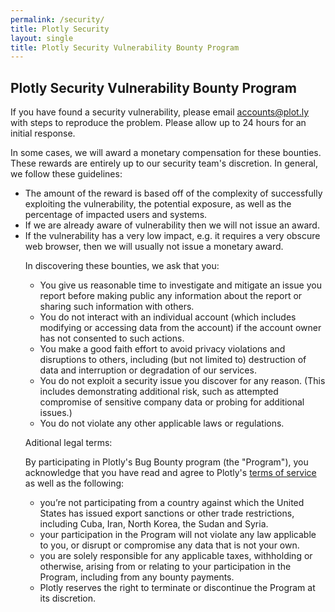 ```yaml
---
permalink: /security/
title: Plotly Security
layout: single
title: Plotly Security Vulnerability Bounty Program
---
```


## Plotly Security Vulnerability Bounty Program

If you have found a security vulnerability, please email <accounts@plot.ly> with steps to reproduce the problem. Please allow up to 24 hours for an initial response. 

In some cases, we will award a monetary compensation for these bounties. These rewards are entirely up to our security team's discretion. In general, we follow these guidelines:

<ul>
<li>The amount of the reward is based off of the complexity of successfully exploiting the vulnerability, the potential exposure, as well as the percentage of impacted users and systems.</li>
<li>If we are already aware of vulnerability then we will not issue an award.</li>
<li>If the vulnerability has a very low impact, e.g. it requires a very obscure web browser, then we will usually not issue a monetary award.</li>
</li>

In discovering these bounties, we ask that you:

<ul>
<li>You give us reasonable time to investigate and mitigate an issue you report before making public any information about the report or sharing such information with others.</li>
<li>You do not interact with an individual account (which includes modifying or accessing data from the account) if the account owner has not consented to such actions.</li>
<li>You make a good faith effort to avoid privacy violations and disruptions to others, including (but not limited to) destruction of data and interruption or degradation of our services.</li>
<li>You do not exploit a security issue you discover for any reason. (This includes demonstrating additional risk, such as attempted compromise of sensitive company data or probing for additional issues.)</li>
<li>You do not violate any other applicable laws or regulations.</li>
</ul>

Aditional legal terms:

By participating in Plotly's Bug Bounty program (the "Program"), you acknowledge that you have read and agree to Plotly's [terms of service](https://plot.ly/terms-of-service/) as well as the following:
<ul>
<li>you’re not participating from a country against which the United States has issued export sanctions or other trade restrictions, including Cuba, Iran, North Korea, the Sudan and Syria.</li>
<li>your participation in the Program will not violate any law applicable to you, or disrupt or compromise any data that is not your own.</li>
<li>you are solely responsible for any applicable taxes, withholding or otherwise, arising from or relating to your participation in the Program, including from any bounty payments.</li>
<li>Plotly reserves the right to terminate or discontinue the Program at its discretion.</li>
</ul>
